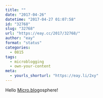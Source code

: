 ```yaml
---
title: ""
date: "2017-04-26"
datetime: "2017-04-27 01:07:58"
id: "32768"
slug: "32768"
url: "https://eay.cc/2017/32768/"
author: "eay"
format: "status"
categories:
  - 0815
tags:
  - microblogging
  - own-your-content
meta:
  - yourls_shorturl: "https://eay.li/2xy"
---
```


Hello [Micro.blog](http://micro.blog/eay)osphere!
